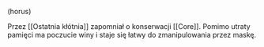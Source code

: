 (horus)

Przez [[Ostatnia kłótnia]] zapomniał o konserwacji [[Core]]. Pomimo utraty pamięci ma poczucie winy i staje się łatwy do zmanipulowania przez maskę.